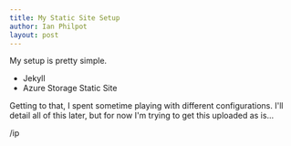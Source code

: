 ```yaml
---
title: My Static Site Setup
author: Ian Philpot
layout: post
---
```


My setup is pretty simple. <!-- more -->

- Jekyll
- Azure Storage Static Site

Getting to that, I spent sometime playing with different configurations. I'll detail all of this later, but for now I'm trying to get this uploaded as is...

/ip